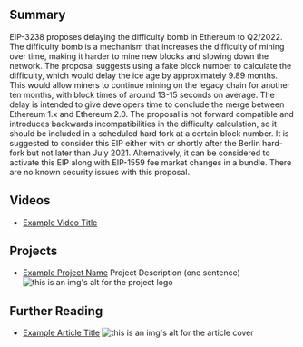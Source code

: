 ## Summary

EIP-3238 proposes delaying the difficulty bomb in Ethereum to Q2/2022. The difficulty bomb is a mechanism that increases the difficulty of mining over time, making it harder to mine new blocks and slowing down the network. The proposal suggests using a fake block number to calculate the difficulty, which would delay the ice age by approximately 9.89 months. This would allow miners to continue mining on the legacy chain for another ten months, with block times of around 13-15 seconds on average. The delay is intended to give developers time to conclude the merge between Ethereum 1.x and Ethereum 2.0. The proposal is not forward compatible and introduces backwards incompatibilities in the difficulty calculation, so it should be included in a scheduled hard fork at a certain block number. It is suggested to consider this EIP either with or shortly after the Berlin hard-fork but not later than July 2021. Alternatively, it can be considered to activate this EIP along with EIP-1559 fee market changes in a bundle. There are no known security issues with this proposal.

## Videos

- [Example Video Title](https://www.youtube.com/watch?v=TDGq4aeevgY)

## Projects

- [Example Project Name](https://xxxx.xxx/xxxxx) Project Description (one sentence) ![this is an img's alt for the project logo](https://xxxx.xxx/project-logo.xxx)

## Further Reading

- [Example Article Title](https://xxxx.xxx/xxxxx) ![this is an img's alt for the article cover](https://xxxx.xxx/article-cover.xxx)
